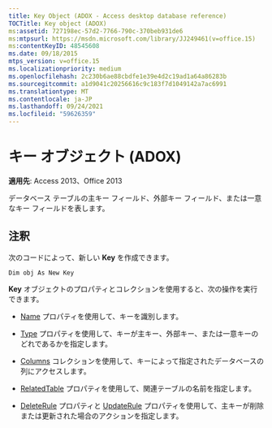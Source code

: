 ```yaml
---
title: Key Object (ADOX - Access desktop database reference)
TOCTitle: Key object (ADOX)
ms:assetid: 727198ec-57d2-7766-790c-370beb931de6
ms:mtpsurl: https://msdn.microsoft.com/library/JJ249461(v=office.15)
ms:contentKeyID: 48545608
ms.date: 09/18/2015
mtps_version: v=office.15
ms.localizationpriority: medium
ms.openlocfilehash: 2c230b6ae88cbdfe1e39e4d2c19ad1a64a86283b
ms.sourcegitcommit: a1d9041c20256616c9c183f7d1049142a7ac6991
ms.translationtype: MT
ms.contentlocale: ja-JP
ms.lasthandoff: 09/24/2021
ms.locfileid: "59626359"
---
```

# <a name="key-object-adox"></a>キー オブジェクト (ADOX)


**適用先**: Access 2013、Office 2013

データベース テーブルの主キー フィールド、外部キー フィールド、または一意なキー フィールドを表します。

## <a name="remarks"></a>注釈

次のコードによって、新しい **Key** を作成できます。

`Dim obj As New Key`

**Key** オブジェクトのプロパティとコレクションを使用すると、次の操作を実行できます。

- [Name](name-property-adox.md) プロパティを使用して、キーを識別します。

- [Type](https://docs.microsoft.com/office/vba/access/concepts/miscellaneous/type-property-keyadox) プロパティを使用して、キーが主キー、外部キー、または一意キーのどれであるかを指定します。

- [Columns](columns-collection-adox.md) コレクションを使用して、キーによって指定されたデータベースの列にアクセスします。

- [RelatedTable](relatedtable-property-adox.md) プロパティを使用して、関連テーブルの名前を指定します。

- [DeleteRule](deleterule-property-adox.md) プロパティと [UpdateRule](updaterule-property-adox.md) プロパティを使用して、主キーが削除または更新された場合のアクションを指定します。

